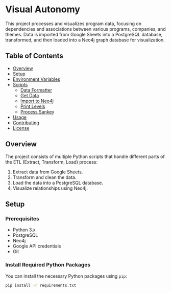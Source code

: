 # Visual Autonomy

This project processes and visualizes program data, focusing on dependencies and associations between various programs, companies, and themes. Data is imported from Google Sheets into a PostgreSQL database, transformed, and then loaded into a Neo4j graph database for visualization.

## Table of Contents

- [Overview](#overview)
- [Setup](#setup)
- [Environment Variables](#environment-variables)
- [Scripts](#scripts)
  - [Data Formatter](#data-formatter)
  - [Get Data](#get-data)
  - [Import to Neo4j](#import-to-neo4j)
  - [Print Levels](#print-levels)
  - [Process Sankey](#process-sankey)
- [Usage](#usage)
- [Contributing](#contributing)
- [License](#license)

## Overview

The project consists of multiple Python scripts that handle different parts of the ETL (Extract, Transform, Load) process:

1. Extract data from Google Sheets.
2. Transform and clean the data.
3. Load the data into a PostgreSQL database.
4. Visualize relationships using Neo4j.

## Setup

### Prerequisites

- Python 3.x
- PostgreSQL
- Neo4j
- Google API credentials
- Git

### Install Required Python Packages

You can install the necessary Python packages using `pip`:

```bash
pip install -r requirements.txt
